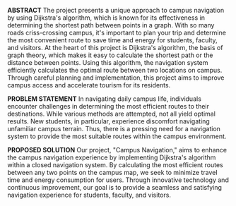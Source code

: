 **ABSTRACT**
The project presents a unique approach to campus navigation by using Dijkstra's algorithm, which is known for its effectiveness in determining the shortest path between points in a graph. With so many roads criss-crossing campus, it's important to plan your trip and determine the most convenient route to save time and energy for students, faculty, and visitors. At the heart of this project is Dijkstra's algorithm, the basis of graph theory, which makes it easy to calculate the shortest path or the distance between points. Using this algorithm, the navigation system efficiently calculates the optimal route between two locations on campus. Through careful planning and implementation, this project aims to improve campus access and accelerate tourism for its residents. 

**PROBLEM STATEMENT**
In navigating daily campus life, individuals encounter challenges in determining the most efficient routes to their destinations. While various methods are attempted, not all yield optimal results. New students, in particular, experience discomfort navigating unfamiliar campus terrain. Thus, there is a pressing need for a navigation system to provide the most suitable routes within the campus environment.

**PROPOSED SOLUTION**
Our project, "Campus Navigation," aims to enhance the campus navigation experience by implementing Dijkstra's algorithm within a closed navigation system. By calculating the most efficient routes between any two points on the campus map, we seek to minimize travel time and energy consumption for users. Through innovative technology and continuous improvement, our goal is to provide a seamless and satisfying navigation experience for students, faculty, and visitors.


